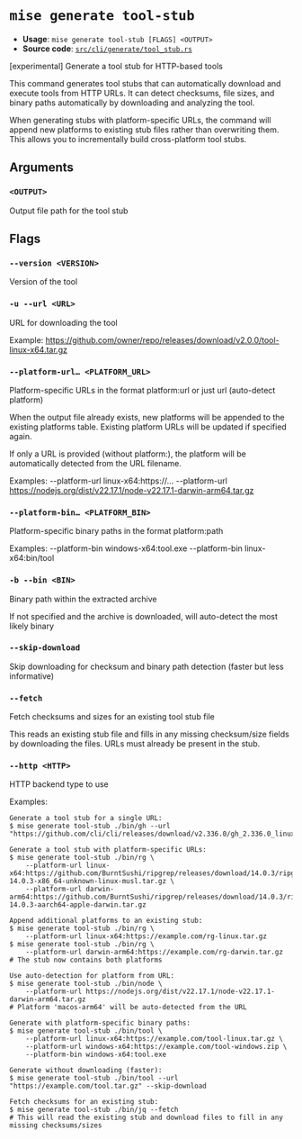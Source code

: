 # `mise generate tool-stub`

- **Usage**: `mise generate tool-stub [FLAGS] <OUTPUT>`
- **Source code**: [`src/cli/generate/tool_stub.rs`](https://github.com/jdx/mise/blob/main/src/cli/generate/tool_stub.rs)

[experimental] Generate a tool stub for HTTP-based tools

This command generates tool stubs that can automatically download and execute
tools from HTTP URLs. It can detect checksums, file sizes, and binary paths
automatically by downloading and analyzing the tool.

When generating stubs with platform-specific URLs, the command will append new
platforms to existing stub files rather than overwriting them. This allows you
to incrementally build cross-platform tool stubs.

## Arguments

### `<OUTPUT>`

Output file path for the tool stub

## Flags

### `--version <VERSION>`

Version of the tool

### `-u --url <URL>`

URL for downloading the tool

Example: <https://github.com/owner/repo/releases/download/v2.0.0/tool-linux-x64.tar.gz>

### `--platform-url… <PLATFORM_URL>`

Platform-specific URLs in the format platform:url or just url (auto-detect platform)

When the output file already exists, new platforms will be appended to the existing platforms table. Existing platform URLs will be updated if specified again.

If only a URL is provided (without platform:), the platform will be automatically detected from the URL filename.

Examples: --platform-url linux-x64:https://... --platform-url <https://nodejs.org/dist/v22.17.1/node-v22.17.1-darwin-arm64.tar.gz>

### `--platform-bin… <PLATFORM_BIN>`

Platform-specific binary paths in the format platform:path

Examples: --platform-bin windows-x64:tool.exe --platform-bin linux-x64:bin/tool

### `-b --bin <BIN>`

Binary path within the extracted archive

If not specified and the archive is downloaded, will auto-detect the most likely binary

### `--skip-download`

Skip downloading for checksum and binary path detection (faster but less informative)

### `--fetch`

Fetch checksums and sizes for an existing tool stub file

This reads an existing stub file and fills in any missing checksum/size fields by downloading the files. URLs must already be present in the stub.

### `--http <HTTP>`

HTTP backend type to use

Examples:

```
Generate a tool stub for a single URL:
$ mise generate tool-stub ./bin/gh --url "https://github.com/cli/cli/releases/download/v2.336.0/gh_2.336.0_linux_amd64.tar.gz"

Generate a tool stub with platform-specific URLs:
$ mise generate tool-stub ./bin/rg \
    --platform-url linux-x64:https://github.com/BurntSushi/ripgrep/releases/download/14.0.3/ripgrep-14.0.3-x86_64-unknown-linux-musl.tar.gz \
    --platform-url darwin-arm64:https://github.com/BurntSushi/ripgrep/releases/download/14.0.3/ripgrep-14.0.3-aarch64-apple-darwin.tar.gz

Append additional platforms to an existing stub:
$ mise generate tool-stub ./bin/rg \
    --platform-url linux-x64:https://example.com/rg-linux.tar.gz
$ mise generate tool-stub ./bin/rg \
    --platform-url darwin-arm64:https://example.com/rg-darwin.tar.gz
# The stub now contains both platforms

Use auto-detection for platform from URL:
$ mise generate tool-stub ./bin/node \
    --platform-url https://nodejs.org/dist/v22.17.1/node-v22.17.1-darwin-arm64.tar.gz
# Platform 'macos-arm64' will be auto-detected from the URL

Generate with platform-specific binary paths:
$ mise generate tool-stub ./bin/tool \
    --platform-url linux-x64:https://example.com/tool-linux.tar.gz \
    --platform-url windows-x64:https://example.com/tool-windows.zip \
    --platform-bin windows-x64:tool.exe

Generate without downloading (faster):
$ mise generate tool-stub ./bin/tool --url "https://example.com/tool.tar.gz" --skip-download

Fetch checksums for an existing stub:
$ mise generate tool-stub ./bin/jq --fetch
# This will read the existing stub and download files to fill in any missing checksums/sizes
```
